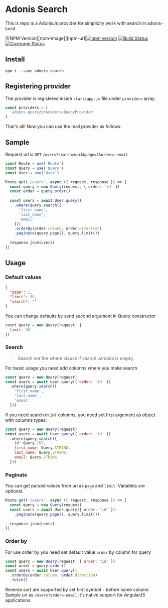 # Adonis Search

This is repo is a AdonisJs provider for simplicity work with search in adonis-lucid

[![NPM Version][npm-image]][npm-url][![npm version](https://badge.fury.io/js/adonis-search.svg)](https://badge.fury.io/js/adonis-search)
[![Build Status](https://travis-ci.org/ntvsx193/adonis-search.svg?branch=master)](https://travis-ci.org/ntvsx193/adonis-search)
[![Coverage Status](https://coveralls.io/repos/github/ntvsx193/adonis-search/badge.svg?branch=master)](https://coveralls.io/github/ntvsx193/adonis-search?branch=master)

## Install

```
npm i --save adonis-search
```

## Registering provider

The provider is registered inside `start/app.js` file under `providers` array.

```js
const providers = [
  'adonis-query/providers/QueryProvider'
]
```

That's all! Now you can use the mail provider as follows.

## Sample

Request url is `GET` `/users?search=mark&page=2&order=-email`

```js
const Route = use('Route')
const Query = use('Query')
const User = use('User')

Route.get('/users', async ({ request, response }) => {
  const query = new Query(request, { order: 'id' })
  const order = query.order()
  
  const users = await User.query()
    .where(query.search([
      'first_name',
      'last_name',
      'email'
    ]))
    .orderBy(order.column, order.direction)
    .paginate(query.page(), query.limit())
    
  response.json(users)
})
```

## Usage

### Default values

```json
{
  "page": 1,
  "limit": 30,
  "search": ""
}
```

You can change defaults by send second argument in Query constructor

```js
cosnt query = new Query(request, {
  limit: 50
})
```

### Search

> Search not fire where clause if search variable is empty.

For basic usage you need add columns where you make search

```js
const query = new Query(request)
const users = await User.query({ order: 'id' })
  .where(query.search([
    'first_name',
    'last_name',
    'email'
  ]))
```

If you need search in `INT` columns, you need set first argument as object with columns types:

```js
const query = new Query(request)
const users = await User.query({ order: 'id' })
  .where(query.search({
    id: Query.INT,
    first_name: Query.STRING,
    last_name: Query.STRING,
    email: Query.STRING
  }))
```

### Paginate

You can get parsed values from uri as `page` and `limit`. Variables are optional.

```js
Route.get('/users', async ({ request, response }) => {
  const query = new Query(request)
  const users = await User.query({ order: 'id' })
    .paginate(query.page(), query.limit())
    
  response.json(users)
})
```

### Order by

For use order by you need set default value `order` by column for query

```js
const query = new Query(request, { order: 'id' })
const order = query.order()
const users = await User.query()
  .orderBy(order.column, order.direction)
  .fetch()
```

Reverse sort are supported by set first symbol `-` before name column. Sample uri as `/users?order=-email`
It's native support for AngularJS applications. 
